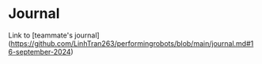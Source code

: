 # Journal
Link to [teammate's journal] (https://github.com/LinhTran263/performingrobots/blob/main/journal.md#16-september-2024)  

